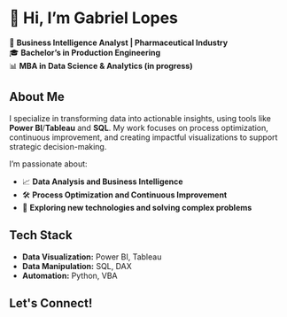 # 👋 Hi, I’m Gabriel Lopes  
💼 **Business Intelligence Analyst | Pharmaceutical Industry**  
🎓 **Bachelor’s in Production Engineering**  
📊 **MBA in Data Science & Analytics (in progress)**  

## About Me  
I specialize in transforming data into actionable insights, using tools like **Power BI**/**Tableau** and **SQL**. 
My work focuses on process optimization, continuous improvement, and creating impactful visualizations to support strategic decision-making.  

I’m passionate about:  
- 📈 **Data Analysis and Business Intelligence**  
- 🛠️ **Process Optimization and Continuous Improvement**  
- 🚀 **Exploring new technologies and solving complex problems**  

## Tech Stack  
- **Data Visualization:** Power BI, Tableau 
- **Data Manipulation:** SQL, DAX
- **Automation:** Python, VBA  


## Let's Connect!  

